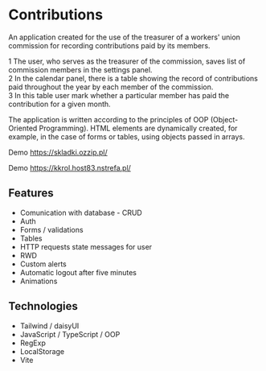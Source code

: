 # Contributions

An application created for the use of the treasurer of a workers' union commission for recording contributions paid by its members.

1 The user, who serves as the treasurer of the commission, saves list of commission members in the settings panel. </br>2 In the calendar panel, there is a table showing the record of contributions paid throughout the year by each member of the commission. </br>3 In this table user mark whether a particular member has paid the contribution for a given month.

The application is written according to the principles of OOP (Object-Oriented Programming). HTML elements are dynamically created, for example, in the case of forms or tables, using objects passed in arrays.

Demo https://skladki.ozzip.pl/

Demo https://kkrol.host83.nstrefa.pl/


## Features

* Comunication with database - CRUD
* Auth 
* Forms / validations
* Tables
* HTTP requests state messages for user
* RWD
* Custom alerts
* Automatic logout after five minutes
* Animations


## Technologies

* Tailwind / daisyUI
* JavaScript / TypeScript / OOP
* RegExp
* LocalStorage
* Vite
